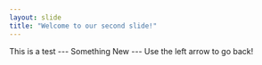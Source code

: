 ```yaml
---
layout: slide
title: "Welcome to our second slide!"
---
```

This is a test --- Something New ---
Use the left arrow to go back!
